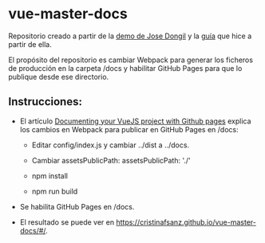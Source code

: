 # vue-master-docs

Repositorio creado a partir de la [demo de Jose Dongil](https://github.com/jdonsan/charla-aprendiendo-vuejs) y la [guía](https://github.com/cristinafsanz/vuejs-primeros-pasos) que hice a partir de ella.

El propósito del repositorio es cambiar Webpack para generar los ficheros de producción en la carpeta /docs y habilitar GitHub Pages para que lo publique desde ese directorio.

## Instrucciones:

- El artículo [Documenting your VueJS project with Github pages](http://blog.toast38coza.me/documenting-your-vuejs-project-with-github-pages/) explica los cambios en Webpack para publicar en GitHub Pages en /docs:

	- Editar config/index.js y cambiar ../dist a ../docs.

	- Cambiar assetsPublicPath: assetsPublicPath: './'

	- npm install

	- npm run build

- Se habilita GitHub Pages en /docs.

- El resultado se puede ver en https://cristinafsanz.github.io/vue-master-docs/#/.
